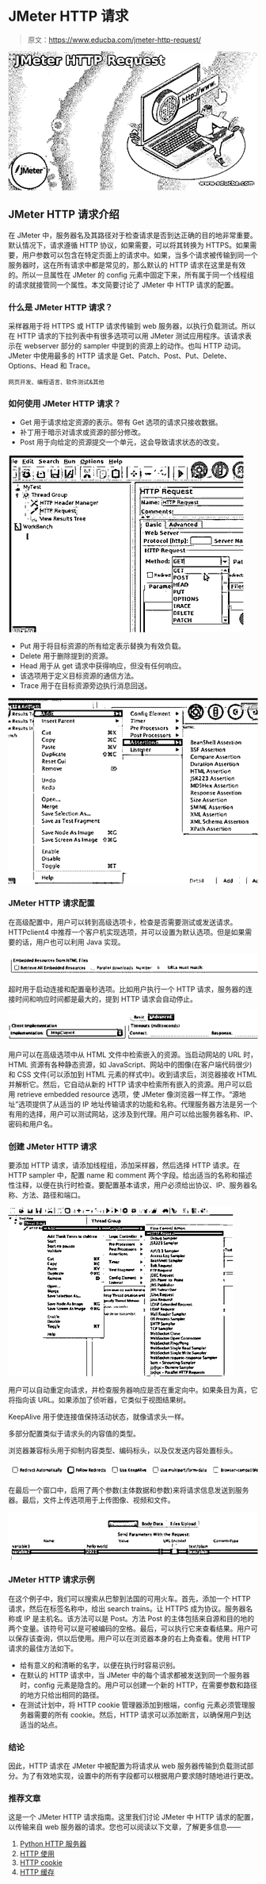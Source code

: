 # JMeter HTTP 请求

> 原文：<https://www.educba.com/jmeter-http-request/>

![JMeter HTTP Request](img/99a6700c7b9bd0c7ba60baba0f7f519c.png)



## JMeter HTTP 请求介绍

在 JMeter 中，服务器名及其路径对于检查请求是否到达正确的目的地非常重要。默认情况下，请求遵循 HTTP 协议，如果需要，可以将其转换为 HTTPS。如果需要，用户参数可以包含在特定页面上的请求中。如果，当多个请求被传输到同一个服务器时，这在所有请求中都是常见的，那么默认的 HTTP 请求在这里是有效的。所以一旦属性在 JMeter 的 config 元素中固定下来，所有属于同一个线程组的请求就接管同一个属性。本文简要讨论了 JMeter 中 HTTP 请求的配置。

### 什么是 JMeter HTTP 请求？

采样器用于将 HTTPS 或 HTTP 请求传输到 web 服务器，以执行负载测试。所以在 HTTP 请求的下拉列表中有很多选项可以用 JMeter 测试应用程序。该请求表示在 webserver 部分的 sampler 中提到的资源上的动作。也叫 HTTP 动词。JMeter 中使用最多的 HTTP 请求是 Get、Patch、Post、Put、Delete、Options、Head 和 Trace。

<small>网页开发、编程语言、软件测试&其他</small>

### 如何使用 JMeter HTTP 请求？

*   Get 用于请求给定资源的表示。带有 Get 选项的请求只接收数据。
*   补丁用于暗示对请求或资源的部分修改。
*   Post 用于向给定的资源提交一个单元，这会导致请求状态的改变。

![JMeter HTTP Request output 1](img/1c67e9070a7cce351575dd1a8d9dfe02.png)



*   Put 用于将目标资源的所有给定表示替换为有效负载。
*   Delete 用于删除提到的资源。
*   Head 用于从 get 请求中获得响应，但没有任何响应。
*   该选项用于定义目标资源的通信方法。
*   Trace 用于在目标资源旁边执行消息回送。

![JMeter HTTP Request output 2](img/05e520b145667ddedb852b70fdd37b29.png)



### JMeter HTTP 请求配置

在高级配置中，用户可以转到高级选项卡，检查是否需要测试或发送请求。HTTPclient4 中推荐一个客户机实现选项，并可以设置为默认选项。但是如果需要的话，用户也可以利用 Java 实现。

![JMeter HTTP Request output 3](img/6ef4e31a0ac74b83883b99566c08f0f7.png)



超时用于启动连接和配置毫秒选项。比如用户执行一个 HTTP 请求，服务器的连接时间和响应时间都是最大的，提到 HTTP 请求会自动停止。

![output 4](img/9693c82f99bef76bb3625762ac29cadd.png)



用户可以在高级选项中从 HTML 文件中检索嵌入的资源。当启动网站的 URL 时，HTML 资源有各种静态资源，如 JavaScript、网站中的图像(在客户端代码很少)和 CSS 文件(可以添加到 HTML 元素的样式中)。收到请求后，浏览器接收 HTML 并解析它。然后，它自动从新的 HTTP 请求中检索所有嵌入的资源。用户可以启用 retrieve embedded resource 选项，使 JMeter 像浏览器一样工作。“源地址”选项提供了从适当的 IP 地址传输请求的功能和名称。代理服务器方法是另一个有用的选择，用户可以测试网站，这涉及到代理。用户可以给出服务器名称、IP、密码和用户名。

### 创建 JMeter HTTP 请求

要添加 HTTP 请求，请添加线程组，添加采样器，然后选择 HTTP 请求。在 HTTP sampler 中，配置 name 和 comment 两个字段。给出适当的名称和描述性注释，以便在执行时检查。要配置基本请求，用户必须给出协议、IP、服务器名称、方法、路径和端口。

![output 5](img/36f953629dd5877a8cba0fe8bde22444.png)



用户可以自动重定向请求，并检查服务器响应是否在重定向中。如果条目为真，它将指向该 URL。如果添加了侦听器，它类似于视图结果树。

KeepAlive 用于使连接值保持活动状态，就像请求头一样。

多部分配置类似于请求头的内容值的类型。

浏览器兼容标头用于抑制内容类型、编码标头，以及仅发送内容处置标头。

![output 6](img/61c0c3e201fcf066337ffb371120c955.png)



在最后一个窗口中，启用了两个参数(主体数据和参数)来将请求信息发送到服务器。最后，文件上传选项用于上传图像、视频和文件。

![output 7](img/78f3f5707a627f8220ab00b0912fb20d.png)



### JMeter HTTP 请求示例

在这个例子中，我们可以搜索从巴黎到法国的可用火车。首先，添加一个 HTTP 请求，然后在标签名称中，给出 search trains。让 HTTPS 成为协议。服务器名称或 IP 是主机名。该方法可以是 Post。方法 Post 的主体包括来自源和目的地的两个变量。该符号可以是可被编码的空格。最后，可以执行它来查看结果。用户可以保存该查询，供以后使用。用户可以在浏览器本身的右上角查看。使用 HTTP 请求的最佳方法如下。

*   给有意义的和清晰的名字，以便在执行时容易识别。
*   在默认的 HTTP 请求中，当 JMeter 中的每个请求都被发送到同一个服务器时，config 元素是隐含的。用户可以创建一个新的 HTTP，在需要参数和路径的地方只给出相同的路径。
*   在测试计划中，将 HTTP cookie 管理器添加到根端，config 元素必须管理服务器需要的所有 cookie。然后，HTTP 请求可以添加断言，以确保用户到达适当的站点。

### 结论

因此，HTTP 请求在 JMeter 中被配置为将请求从 web 服务器传输到负载测试部分。为了有效地实现，设置中的所有字段都可以根据用户要求随时随地进行更改。

### 推荐文章

这是一个 JMeter HTTP 请求指南。这里我们讨论 JMeter 中 HTTP 请求的配置，以传输来自 web 服务器的请求。您也可以阅读以下文章，了解更多信息——

1.  [Python HTTP 服务器](https://www.educba.com/python-http-server/)
2.  [HTTP 使用](https://www.educba.com/http-uses/)
3.  [HTTP cookie](https://www.educba.com/http-cookies/)
4.  [HTTP 缓存](https://www.educba.com/http-caching/)